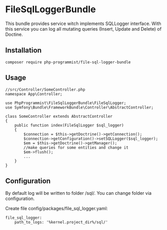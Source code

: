 # FileSqlLoggerBundle
This bundle provides service witch implements SQLLogger interface. With this service you can log all mutating queries (Insert, Update and Delete) of Doctine.

## Installation
```
composer require php-programmist/file-sql-logger-bundle
```

## Usage
```
//src/Controller/SomeController.php
namespace App\Controller;

use PhpProgrammist\FileSqlLoggerBundle\FileSqlLogger;
use Symfony\Bundle\FrameworkBundle\Controller\AbstractController;

class SomeController extends AbstractController
{
    public function index(FileSqlLogger $sql_logger)
    {
        $connection = $this->getDoctrine()->getConnection();
        $connection->getConfiguration()->setSQLLogger($sql_logger);
        $em = $this->getDoctrine()->getManager();
        //make queries for some entities and change it
        $em->flush();
        ...
    }
}
```
## Configuration
By default log will be written to folder /sql/. You can change folder via configuration.

Create file config/packages/file_sql_logger.yaml:
```
file_sql_logger:
    path_to_logs: '%kernel.project_dir%/sql/'
```